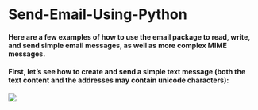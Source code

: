 # Send-Email-Using-Python
#### Here are a few examples of how to use the email package to read, write, and send simple email messages, as well as more complex MIME messages.

#### First, let’s see how to create and send a simple text message (both the text content and the addresses may contain unicode characters):

<img src="https://github.com/deep-santani/Send-Email-Using-Python/blob/master/index.jpg">
